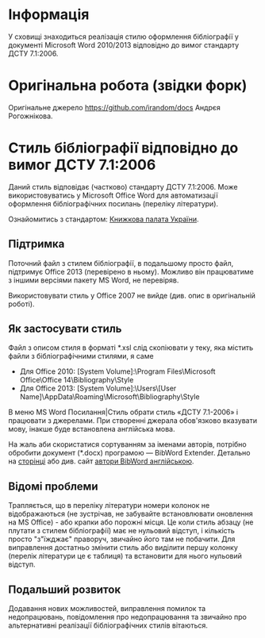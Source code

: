 Інформація
====
У сховищі знаходиться реалізація стилю оформлення бібліографії у документі Microsoft Word 2010/2013 відповідно до вимог стандарту ДСТУ 7.1:2006.

Оригінальна робота (звідки форк)
====
Оригінальне джерело https://github.com/irandom/docs Андрєя Рогожнікова.

# Стиль бібліографії відповідно до вимог ДСТУ 7.1:2006

Даний стиль відповідає (частково) стандарту ДСТУ 7.1:2006. Може використовуватись у Microsoft Office Word для автоматизації оформлення бібліографічних посилань (переліку літератури).

Ознайомитись з стандартом: [Книжкова палата України](http://www.ukrbook.net/biblzak.html).

## Підтримка

Поточний файл з стилем бібліографії, в подальшому просто файл, підтримує Office 2013 (перевірено в ньому). Можливо він працюватиме з іншими версіями пакету MS Word, не перевіряв.

Використовувати стиль у Office 2007 не вийде (див. опис в оригінальній роботі).

## Як застосувати стиль

Файл з описом стиля в форматі *.xsl слід скопіювати у теку, яка містить файли з бібліографічними стилями, я саме

* Для Office 2010:  [System Volume]:\Program Files\Microsoft Office\Office 14\Bibliography\Style
* Для Office 2013:  [System Volume]:\Users\\[User Name]\AppData\Roaming\Microsoft\Bibliography\Style

В меню MS Word Посилання|Стиль обрати стиль «ДСТУ 7.1-2006» і працювати з джерелами. При створенні джерала обов'язково вказувати мову, інакше буде встановлена англійська мова.

На жаль аби скористатися сортуванням за іменами авторів, потрібно обробити документ (*.docx) програмою — BibWord Extender. Детально на [сторінці](http://det-random.livejournal.com/28819.html) або див. сайт [автори BibWord англійською](http://bibword.codeplex.com/wikipage?title=BibWord%20Extender&referringTitle=FAQ).

## Відомі проблеми

Трапляється, що в переліку літератури номери колонок не відображаються (не зустрічав, не забувайте встановлювати оновлення на MS Office) - або крапки або порожні місця. Це коли стиль абзацу (не плутати з стилем бібліографії) має не нульовий відступ, і кількість просто "з"їжджає" праворуч, звичайно його там не побачити. Для виправлення достатньо змінити стиль або виділити першу колонку (перелік літератури це є таблиця) та встановити для нього нульовий відступ.

## Подальший розвиток

Додавання нових можливостей, виправлення помилок та недопрацювань, повідомлення про недопрацювання та звичайно про альтернативні реалізації бібліографічних стилів вітаються.

